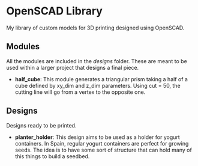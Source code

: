 # OpenSCAD Library

My library of custom models for 3D printing designed using OpenSCAD.

## Modules

All the modules are included in the _designs_ folder. These are meant to 
be used within a larger project that designs a final piece.

- **half_cube**: This module generates a triangular prism taking a half of a cube defined by xy_dim and z_dim parameters. Using cut = 50, the cutting line will go from a vertex to the opposite one.

## Designs

Designs ready to be printed.

- **planter_holder**: This design aims to be used as a holder for yogurt containers. In Spain, regular yogurt containers are perfect for growing seeds. The idea is to have some sort of structure that can hold many of this things to build a seedbed.
